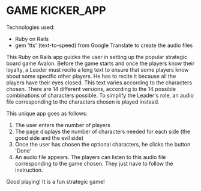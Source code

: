 
 # GAME KICKER_APP

Technologies used: 
 * Ruby on Rails
 * gem 'tts' (text-to-speed) from Google Translate to create the audio files 

This Ruby on Rails app guides the user in setting up the popular strategic board game Avalon.
Before the game starts and once the players know their loyalty, a Leader must recite a long text to ensure that some players know about some specific other players. He has to recite it because all the players have their eyes closed. This text varies according to the characters chosen. There are 14 different versions, according to the 14 possible combinations of characters possible. To simplify the Leader's role, an audio file corresponding to the characters chosen is played instead. 

This unique app goes as follows:

1. The user enters the number of players
2. The page displays the number of characters needed for each side (the good side and the evil side)
3. Once the user has chosen the optional characters, he clicks  the button 'Done'
4. An audio file appears. The players can listen to this audio file corresponding to the game chosen. They just have to follow the instruction. 

Good playing! It is a fun strategic game!